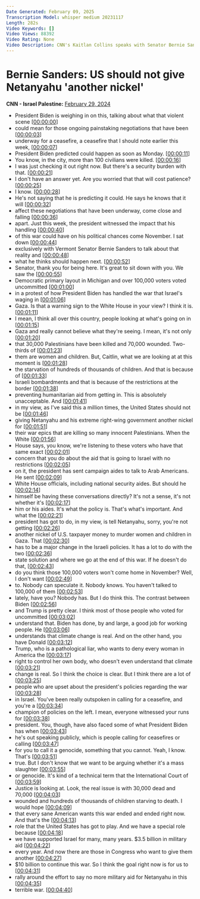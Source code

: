 ```yaml
---
Date Generated: February 09, 2025
Transcription Model: whisper medium 20231117
Length: 282s
Video Keywords: []
Video Views: 88392
Video Rating: None
Video Description: CNN's Kaitlan Collins speaks with Senator Bernie Sanders (I-VT) about the ongoing war in Gaza. #CNN #News
---
```


# Bernie Sanders: US should not give Netanyahu 'another nickel'
**CNN - Israel Palestine:** [February 29, 2024](https://www.youtube.com/watch?v=dszS9Nl5Cps)
*  President Biden is weighing in on this, talking about what that violent scene [[00:00:00](https://www.youtube.com/watch?v=dszS9Nl5Cps&t=0.0s)]
*  could mean for those ongoing painstaking negotiations that have been [[00:00:03](https://www.youtube.com/watch?v=dszS9Nl5Cps&t=3.4s)]
*  underway for a ceasefire, a ceasefire that I should note earlier this week, [[00:00:07](https://www.youtube.com/watch?v=dszS9Nl5Cps&t=7.32s)]
*  President Biden predicted could happen as soon as Monday. [[00:00:11](https://www.youtube.com/watch?v=dszS9Nl5Cps&t=11.620000000000001s)]
*  You know, in the city, more than 100 civilians were killed. [[00:00:16](https://www.youtube.com/watch?v=dszS9Nl5Cps&t=16.96s)]
*  I was just checking it out right now. But there's a security burden with that. [[00:00:21](https://www.youtube.com/watch?v=dszS9Nl5Cps&t=21.16s)]
*  I don't have an answer yet. Are you worried that that will cost patience? [[00:00:25](https://www.youtube.com/watch?v=dszS9Nl5Cps&t=25.8s)]
*  I know. [[00:00:28](https://www.youtube.com/watch?v=dszS9Nl5Cps&t=28.84s)]
*  He's not saying that he is predicting it could. He says he knows that it will [[00:00:32](https://www.youtube.com/watch?v=dszS9Nl5Cps&t=32.120000000000005s)]
*  affect these negotiations that have been underway, come close and falling [[00:00:36](https://www.youtube.com/watch?v=dszS9Nl5Cps&t=36.64s)]
*  apart. Just this week, the president witnessed the impact that his handling [[00:00:40](https://www.youtube.com/watch?v=dszS9Nl5Cps&t=40.44s)]
*  of this war could have on his political chances come November. I sat down [[00:00:44](https://www.youtube.com/watch?v=dszS9Nl5Cps&t=44.24s)]
*  exclusively with Vermont Senator Bernie Sanders to talk about that reality and [[00:00:48](https://www.youtube.com/watch?v=dszS9Nl5Cps&t=48.44s)]
*  what he thinks should happen next. [[00:00:52](https://www.youtube.com/watch?v=dszS9Nl5Cps&t=52.96s)]
*  Senator, thank you for being here. It's great to sit down with you. We saw the [[00:00:55](https://www.youtube.com/watch?v=dszS9Nl5Cps&t=55.84s)]
*  Democratic primary layout in Michigan and over 100,000 voters voted uncommitted [[00:01:00](https://www.youtube.com/watch?v=dszS9Nl5Cps&t=60.92s)]
*  in a protest of how President Biden has handled the war that Israel's waging in [[00:01:06](https://www.youtube.com/watch?v=dszS9Nl5Cps&t=66.88s)]
*  Gaza. Is that a warning sign to the White House in your view? I think it is. [[00:01:11](https://www.youtube.com/watch?v=dszS9Nl5Cps&t=71.16s)]
*  I mean, I think all over this country, people looking at what's going on in [[00:01:15](https://www.youtube.com/watch?v=dszS9Nl5Cps&t=75.52s)]
*  Gaza and really cannot believe what they're seeing. I mean, it's not only [[00:01:20](https://www.youtube.com/watch?v=dszS9Nl5Cps&t=80.2s)]
*  that 30,000 Palestinians have been killed and 70,000 wounded. Two-thirds of [[00:01:23](https://www.youtube.com/watch?v=dszS9Nl5Cps&t=83.6s)]
*  them are women and children. But, Caitlin, what we are looking at at this moment is [[00:01:28](https://www.youtube.com/watch?v=dszS9Nl5Cps&t=88.28s)]
*  the starvation of hundreds of thousands of children. And that is because of [[00:01:33](https://www.youtube.com/watch?v=dszS9Nl5Cps&t=93.47999999999999s)]
*  Israeli bombardments and that is because of the restrictions at the border [[00:01:38](https://www.youtube.com/watch?v=dszS9Nl5Cps&t=98.24s)]
*  preventing humanitarian aid from getting in. This is absolutely unacceptable. And [[00:01:41](https://www.youtube.com/watch?v=dszS9Nl5Cps&t=101.84s)]
*  in my view, as I've said this a million times, the United States should not be [[00:01:46](https://www.youtube.com/watch?v=dszS9Nl5Cps&t=106.47999999999999s)]
*  giving Netanyahu and his extreme right-wing government another nickel for [[00:01:51](https://www.youtube.com/watch?v=dszS9Nl5Cps&t=111.28s)]
*  their war epics that are killing so many innocent Palestinians. When the White [[00:01:56](https://www.youtube.com/watch?v=dszS9Nl5Cps&t=116.16s)]
*  House says, you know, we're listening to these voters who have that same exact [[00:02:01](https://www.youtube.com/watch?v=dszS9Nl5Cps&t=121.16s)]
*  concern that you do about the aid that is going to Israel with no restrictions [[00:02:05](https://www.youtube.com/watch?v=dszS9Nl5Cps&t=125.48s)]
*  on it, the president has sent campaign aides to talk to Arab Americans. He sent [[00:02:09](https://www.youtube.com/watch?v=dszS9Nl5Cps&t=129.24s)]
*  White House officials, including national security aides. But should he [[00:02:14](https://www.youtube.com/watch?v=dszS9Nl5Cps&t=134.28s)]
*  himself be having these conversations directly? It's not a sense, it's not whether it's [[00:02:17](https://www.youtube.com/watch?v=dszS9Nl5Cps&t=137.58s)]
*  him or his aides. It's what the policy is. That's what's important. And what the [[00:02:21](https://www.youtube.com/watch?v=dszS9Nl5Cps&t=141.04s)]
*  president has got to do, in my view, is tell Netanyahu, sorry, you're not getting [[00:02:26](https://www.youtube.com/watch?v=dszS9Nl5Cps&t=146.51999999999998s)]
*  another nickel of U.S. taxpayer money to murder women and children in Gaza. That [[00:02:30](https://www.youtube.com/watch?v=dszS9Nl5Cps&t=150.76s)]
*  has to be a major change in the Israeli policies. It has a lot to do with the two [[00:02:36](https://www.youtube.com/watch?v=dszS9Nl5Cps&t=156.76s)]
*  state solution and where we go at the end of this war. If he doesn't do that, [[00:02:43](https://www.youtube.com/watch?v=dszS9Nl5Cps&t=163.39999999999998s)]
*  do you think those 100,000 voters won't come home in November? Well, I don't want [[00:02:49](https://www.youtube.com/watch?v=dszS9Nl5Cps&t=169.0s)]
*  to. Nobody can speculate it. Nobody knows. You haven't talked to 100,000 of them [[00:02:53](https://www.youtube.com/watch?v=dszS9Nl5Cps&t=173.36s)]
*  lately, have you? Nobody has. But I do think this. The contrast between Biden [[00:02:56](https://www.youtube.com/watch?v=dszS9Nl5Cps&t=176.88s)]
*  and Trump is pretty clear. I think most of those people who voted for uncommitted [[00:03:02](https://www.youtube.com/watch?v=dszS9Nl5Cps&t=182.84s)]
*  understand that. Biden has done, by and large, a good job for working people. He [[00:03:06](https://www.youtube.com/watch?v=dszS9Nl5Cps&t=186.84s)]
*  understands that climate change is real. And on the other hand, you have Donald [[00:03:12](https://www.youtube.com/watch?v=dszS9Nl5Cps&t=192.16s)]
*  Trump, who is a pathological liar, who wants to deny every woman in America the [[00:03:17](https://www.youtube.com/watch?v=dszS9Nl5Cps&t=197.32s)]
*  right to control her own body, who doesn't even understand that climate [[00:03:21](https://www.youtube.com/watch?v=dszS9Nl5Cps&t=201.35999999999999s)]
*  change is real. So I think the choice is clear. But I think there are a lot of [[00:03:25](https://www.youtube.com/watch?v=dszS9Nl5Cps&t=205.23999999999998s)]
*  people who are upset about the president's policies regarding the war [[00:03:28](https://www.youtube.com/watch?v=dszS9Nl5Cps&t=208.2s)]
*  in Israel. You've been really outspoken in calling for a ceasefire, and you're a [[00:03:34](https://www.youtube.com/watch?v=dszS9Nl5Cps&t=214.2s)]
*  champion of policies on the left. I mean, everyone witnessed your runs for [[00:03:38](https://www.youtube.com/watch?v=dszS9Nl5Cps&t=218.32s)]
*  president. You, though, have also faced some of what President Biden has when [[00:03:43](https://www.youtube.com/watch?v=dszS9Nl5Cps&t=223.08s)]
*  he's out speaking publicly, which is people calling for ceasefires or calling [[00:03:47](https://www.youtube.com/watch?v=dszS9Nl5Cps&t=227.44000000000003s)]
*  for you to call it a genocide, something that you cannot. Yeah, I know. That's [[00:03:51](https://www.youtube.com/watch?v=dszS9Nl5Cps&t=231.24s)]
*  true. But I don't know that we want to be arguing whether it's a mass slaughter [[00:03:55](https://www.youtube.com/watch?v=dszS9Nl5Cps&t=235.36s)]
*  or genocide. It's kind of a technical term that the International Court of [[00:03:59](https://www.youtube.com/watch?v=dszS9Nl5Cps&t=239.44s)]
*  Justice is looking at. Look, the real issue is with 30,000 dead and 70,000 [[00:04:03](https://www.youtube.com/watch?v=dszS9Nl5Cps&t=243.12s)]
*  wounded and hundreds of thousands of children starving to death. I would hope [[00:04:09](https://www.youtube.com/watch?v=dszS9Nl5Cps&t=249.48s)]
*  that every sane American wants this war ended and ended right now. And that's the [[00:04:13](https://www.youtube.com/watch?v=dszS9Nl5Cps&t=253.76s)]
*  role that the United States has got to play. And we have a special role because [[00:04:18](https://www.youtube.com/watch?v=dszS9Nl5Cps&t=258.76s)]
*  we have supported Israel for many, many years. $3.5 billion in military aid [[00:04:22](https://www.youtube.com/watch?v=dszS9Nl5Cps&t=262.64s)]
*  every year. And now there are those in Congress who want to give them another [[00:04:27](https://www.youtube.com/watch?v=dszS9Nl5Cps&t=267.24s)]
*  $10 billion to continue this war. So I think the goal right now is for us to [[00:04:31](https://www.youtube.com/watch?v=dszS9Nl5Cps&t=271.4s)]
*  rally around the effort to say no more military aid for Netanyahu in this [[00:04:35](https://www.youtube.com/watch?v=dszS9Nl5Cps&t=275.84s)]
*  terrible war. [[00:04:40](https://www.youtube.com/watch?v=dszS9Nl5Cps&t=280.79999999999995s)]
